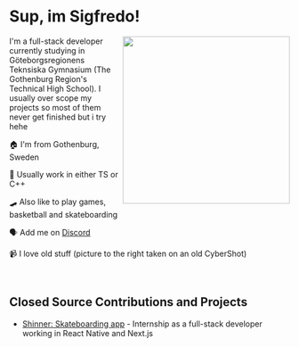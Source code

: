 # Sup, im Sigfredo!
 
<img align="right" src="https://d.lu.je/avatar/393368613652004877?size=300" width=300>

I'm a full-stack developer currently studying in Göteborgsregionens Teknsiska Gymnasium (The Gothenburg Region's Technical High School). I usually over scope my projects so most of them never get finished but i try hehe

 🏠 I'm from Gothenburg, Sweden

 💾 Usually work in either TS or C++

 🛹 Also like to play games, basketball and skateboarding

 🗣 Add me on [Discord](https://discord.com/users/393368613652004877)

 📹 I love old stuff (picture to the right taken on an old CyberShot)

<br>

## Closed Source Contributions and Projects
- [Shinner: Skateboarding app](https://www.shinner.app/) - Internship as a full-stack developer working in React Native and Next.js


<!---
oh, you found my notes... you are nosy arent ya!

well, there isn't much to see here... not much of a commenter ya know..

--->
